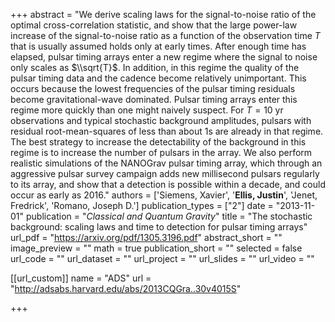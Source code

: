 +++
abstract = "We derive scaling laws for the signal-to-noise ratio of the optimal cross-correlation statistic, and show that the large power-law increase of the signal-to-noise ratio as a function of the observation time $T$ that is usually assumed holds only at early times. After enough time has elapsed, pulsar timing arrays enter a new regime where the signal to noise only scales as $\\sqrt{T}$. In addition, in this regime the quality of the pulsar timing data and the cadence become relatively unimportant. This occurs because the lowest frequencies of the pulsar timing residuals become gravitational-wave dominated. Pulsar timing arrays enter this regime more quickly than one might naively suspect. For $T = 10$ yr observations and typical stochastic background amplitudes, pulsars with residual root-mean-squares of less than about 1s are already in that regime. The best strategy to increase the detectability of the background in this regime is to increase the number of pulsars in the array. We also perform realistic simulations of the NANOGrav pulsar timing array, which through an aggressive pulsar survey campaign adds new millisecond pulsars regularly to its array, and show that a detection is possible within a decade, and could occur as early as 2016."
authors = ['Siemens, Xavier', '**Ellis, Justin**', 'Jenet, Fredrick', 'Romano, Joseph D.']
publication_types = ["2"]
date = "2013-11-01"
publication = "*Classical and Quantum Gravity*"
title = "The stochastic background: scaling laws and time to detection for pulsar timing arrays"
url_pdf = "https://arxiv.org/pdf/1305.3196.pdf"
abstract_short = ""
image_preview = ""
math = true
publication_short = ""
selected = false
url_code = ""
url_dataset = ""
url_project = ""
url_slides = ""
url_video = ""

[[url_custom]]
name = "ADS"
url = "http://adsabs.harvard.edu/abs/2013CQGra..30v4015S"

+++
